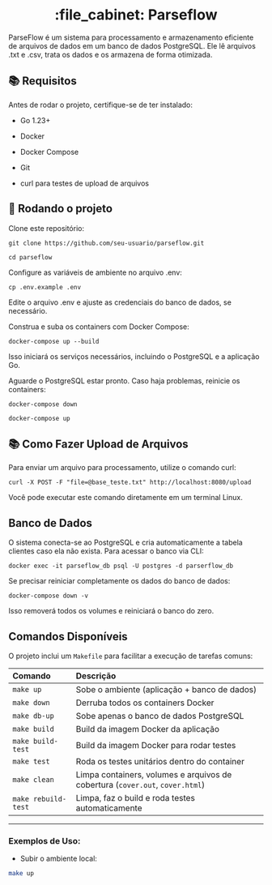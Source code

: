 <h1 align="center">:file_cabinet: Parseflow</h1>

ParseFlow é um sistema para processamento e armazenamento eficiente de arquivos de dados em um banco de dados PostgreSQL. Ele lê arquivos .txt e .csv, trata os dados e os armazena de forma otimizada.

## :books: Requisitos

Antes de rodar o projeto, certifique-se de ter instalado:

* Go 1.23+

* Docker

* Docker Compose

* Git

* curl para testes de upload de arquivos


## :rocket: Rodando o projeto

Clone este repositório:

```
git clone https://github.com/seu-usuario/parseflow.git
```

```
cd parseflow
```

Configure as variáveis de ambiente no arquivo .env:

```
cp .env.example .env
```

Edite o arquivo .env e ajuste as credenciais do banco de dados, se necessário.

Construa e suba os containers com Docker Compose:

```
docker-compose up --build
```

Isso iniciará os serviços necessários, incluindo o PostgreSQL e a aplicação Go.

Aguarde o PostgreSQL estar pronto. Caso haja problemas, reinicie os containers:

```
docker-compose down
```

```
docker-compose up
```

## :books: Como Fazer Upload de Arquivos

Para enviar um arquivo para processamento, utilize o comando curl:

```
curl -X POST -F "file=@base_teste.txt" http://localhost:8080/upload
```

Você pode executar este comando diretamente em um terminal Linux.


## Banco de Dados

O sistema conecta-se ao PostgreSQL e cria automaticamente a tabela clientes caso ela não exista. Para acessar o banco via CLI:

```
docker exec -it parseflow_db psql -U postgres -d parserflow_db
```

Se precisar reiniciar completamente os dados do banco de dados:


```
docker-compose down -v
```

Isso removerá todos os volumes e reiniciará o banco do zero.

## Comandos Disponíveis

O projeto inclui um `Makefile` para facilitar a execução de tarefas comuns:

| Comando | Descrição |
|:--------|:----------|
| `make up` | Sobe o ambiente (aplicação + banco de dados) |
| `make down` | Derruba todos os containers Docker |
| `make db-up` | Sobe apenas o banco de dados PostgreSQL |
| `make build` | Build da imagem Docker da aplicação |
| `make build-test` | Build da imagem Docker para rodar testes |
| `make test` | Roda os testes unitários dentro do container |
| `make clean` | Limpa containers, volumes e arquivos de cobertura (`cover.out`, `cover.html`) |
| `make rebuild-test` | Limpa, faz o build e roda testes automaticamente |

---

### Exemplos de Uso:

- Subir o ambiente local:

```bash
make up

